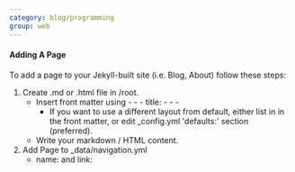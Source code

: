 ```yaml
---
category: blog/programming
group: web
---
```

#### Adding A Page  
To add a page to your Jekyll-built site (i.e. Blog, About) follow these steps:  

1. Create .md or .html file in /root.
    - Insert front matter using - - - title: - - -  
        * If you want to use a different layout from default, either list in in the front matter, or edit _config.yml 'defaults:' section (preferred).
    - Write your markdown / HTML content.
2. Add Page to _data/navigation.yml
    - name: and link:
